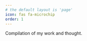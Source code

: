 ```yaml
---
# the default layout is 'page'
icon: fas fa-microchip
order: 1
---
```


<!-- > Add Markdown syntax content to file `_tabs/about.md`{: .filepath } and it will show up on this page.
{: .prompt-tip } -->

Compilation of my work and thought.
